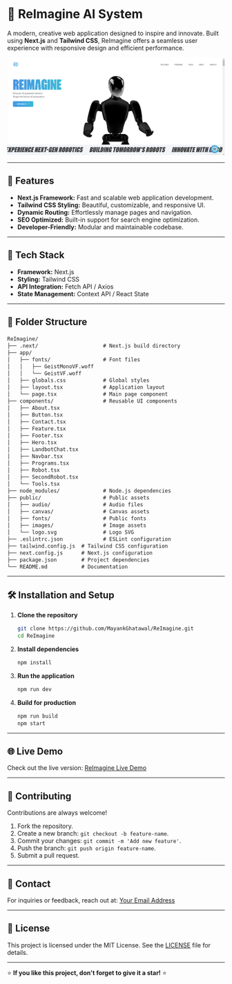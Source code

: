 
# 🤖 ReImagine AI System

A modern, creative web application designed to inspire and innovate. Built using **Next.js** and **Tailwind CSS**, ReImagine offers a seamless user experience with responsive design and efficient performance.

<img src="https://github.com/MayankGhatawal/ReImagine/blob/master/public/images/Screenshot%202024-12-25%20101435.png?raw=true"></img>

---

## 🌟 Features

- **Next.js Framework:** Fast and scalable web application development.
- **Tailwind CSS Styling:** Beautiful, customizable, and responsive UI.
- **Dynamic Routing:** Effortlessly manage pages and navigation.
- **SEO Optimized:** Built-in support for search engine optimization.
- **Developer-Friendly:** Modular and maintainable codebase.

---

## 🚀 Tech Stack

- **Framework:** Next.js
- **Styling:** Tailwind CSS
- **API Integration:** Fetch API / Axios
- **State Management:** Context API / React State

---

## 📂 Folder Structure

```plaintext
ReImagine/
├── .next/                     # Next.js build directory
├── app/
│   ├── fonts/                 # Font files
│   │   ├── GeistMonoVF.woff
│   │   └── GeistVF.woff
│   ├── globals.css            # Global styles
│   ├── layout.tsx             # Application layout
│   └── page.tsx               # Main page component
├── components/                # Reusable UI components
│   ├── About.tsx
│   ├── Button.tsx
│   ├── Contact.tsx
│   ├── Feature.tsx
│   ├── Footer.tsx
│   ├── Hero.tsx
│   ├── LandbotChat.tsx
│   ├── Navbar.tsx
│   ├── Programs.tsx
│   ├── Robot.tsx
│   ├── SecondRobot.tsx
│   └── Tools.tsx
├── node_modules/              # Node.js dependencies
├── public/                    # Public assets
│   ├── audio/                 # Audio files
│   ├── canvas/                # Canvas assets
│   ├── fonts/                 # Public fonts
│   ├── images/                # Image assets
│   └── logo.svg               # Logo SVG
├── .eslintrc.json             # ESLint configuration
├── tailwind.config.js  # Tailwind CSS configuration
├── next.config.js      # Next.js configuration
├── package.json        # Project dependencies
└── README.md           # Documentation
```

---

## 🛠️ Installation and Setup

1. **Clone the repository**  
   ```bash
   git clone https://github.com/MayankGhatawal/ReImagine.git
   cd ReImagine
   ```

2. **Install dependencies**  
   ```bash
   npm install
   ```

3. **Run the application**  
   ```bash
   npm run dev
   ```

4. **Build for production**  
   ```bash
   npm run build
   npm start
   ```

---

## 🌐 Live Demo

Check out the live version: [ReImagine Live Demo](https://re-imagine-lac.vercel.app/)

---


## 📝 Contributing

Contributions are always welcome!  
1. Fork the repository.  
2. Create a new branch: `git checkout -b feature-name`.  
3. Commit your changes: `git commit -m 'Add new feature'`.  
4. Push the branch: `git push origin feature-name`.  
5. Submit a pull request.

---

## 📧 Contact

For inquiries or feedback, reach out at: [Your Email Address](mailto:mayank1ghatawal@gmail.com)

---

## 📜 License

This project is licensed under the MIT License. See the [LICENSE](LICENSE) file for details.

---

⭐ **If you like this project, don't forget to give it a star!** ⭐
